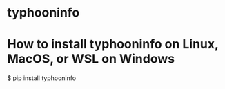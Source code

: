 # typhooninfo

<h1>
  How to install typhooninfo on Linux, MacOS, or WSL on Windows
</h1>
$ pip install typhooninfo
